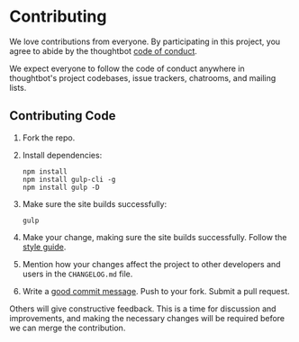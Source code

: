 # Contributing

We love contributions from everyone.
By participating in this project,
you agree to abide by the thoughtbot [code of conduct].

[code of conduct]: https://thoughtbot.com/open-source-code-of-conduct

We expect everyone to follow the code of conduct
anywhere in thoughtbot's project codebases,
issue trackers, chatrooms, and mailing lists.

## Contributing Code

1. Fork the repo.

1. Install dependencies:

    ```
    npm install
    npm install gulp-cli -g
    npm install gulp -D
    ```

1. Make sure the site builds successfully:

    ```
    gulp
    ```

1. Make your change, making sure the site builds successfully. Follow the
   [style guide][style].

1. Mention how your changes affect the project to other developers and users in
   the `CHANGELOG.md` file.

1. Write a [good commit message][commit]. Push to your fork. Submit a pull
   request.

Others will give constructive feedback.
This is a time for discussion and improvements,
and making the necessary changes will be required before we can
merge the contribution.

[style]: https://github.com/thoughtbot/guides/tree/master/style
[commit]: http://tbaggery.com/2008/04/19/a-note-about-git-commit-messages.html
